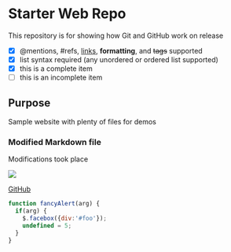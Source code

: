 # Starter Web Repo

This repository is for showing how Git and GitHub work on release

- [x] @mentions, #refs, [links](), **formatting**, and <del>tags</del> supported
- [x] list syntax required (any unordered or ordered list supported)
- [x] this is a complete item
- [ ] this is an incomplete item

## Purpose

Sample website with plenty of files for demos

### Modified Markdown file

Modifications took place

![](apple-touch-icon-precomposed.png)

[GitHub](http://github.com)

```javascript
function fancyAlert(arg) {
  if(arg) {
    $.facebox({div:'#foo'});
    undefined = 5;
  }
}
```
